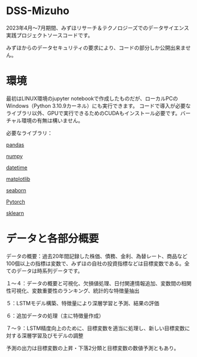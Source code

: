 # DSS-Mizuho
2023年4月～7月期間、みずほリサーチ＆テクノロジーズでのデータサイエンス実践プロジェクトソースコードです。

みずほからのデータセキュリティの要求により、コードの部分しか公開出来ません。

# 環境
最初はLINUX環境のjupyter notebookで作成したものだが、ローカルPCのWindows（Python 3.10.9カーネル）にも実行できます。
コードで導入が必要なライブラリ以外、GPUで実行できるためのCUDAもインストール必要です。バーチャル環境の有無は構いません。

必要なライブラリ：  

[pandas](https://pandas.pydata.org/)  

[numpy](https://numpy.org/)  

[datetime](https://docs.python.org/ja/3/library/datetime.html)  

[matplotlib](https://matplotlib.org/)  

[seaborn](https://seaborn.pydata.org/)  

[Pytorch](https://pytorch.org/)  

[sklearn](https://scikit-learn.org/stable/)  

# データと各部分概要
データの概要：過去20年間記録した株価、債務、金利、為替レート、商品など100個以上の指標は変数で、みずほの自社の投資指標などは目標変数である。全てのデータは時系列データです。

１～４：データの概要と可視化、欠損値処理、日付関連情報追加、変数間の相関性可視化、変数重要性のランキング、統計的な特徴量抽出

５：LSTMモデル構築、特徴量により深層学習と予測、結果の評価

６：追加データの処理（主に特徴量作成）

７～９：LSTM精度向上のために、目標変数を適当に処理し、新しい目標変数に対する深層学習及びモデルの調整

予測の出力は目標変数の上昇・下落2分類と目標変数の数値予測ともあり。
